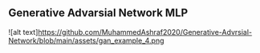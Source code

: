 ## Generative Advarsial Network MLP
![alt text]https://github.com/MuhammedAshraf2020/Generative-Advrsial-Network/blob/main/assets/gan_example_4.png
